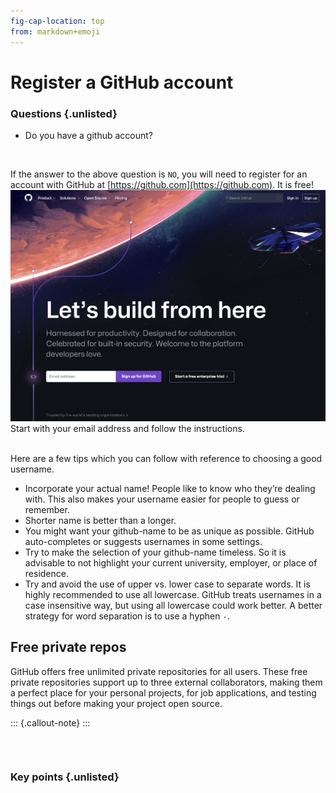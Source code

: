 ```yaml
---
fig-cap-location: top
from: markdown+emoji
---
```


# **Register a GitHub account**

<div class="questions">

### **Questions** {.unlisted}
* Do you have a github account?
</div>
</br>

If the answer to the above question is `NO`, you will need to register for an account with GitHub at [https://github.com](https://github.com). It is free!
![](../fig/githubdotcom.png)
<br> Start with your email address and follow the instructions.

<br> Here are a few tips which you can follow with reference to choosing a good username.

* Incorporate your actual name! People like to know who they’re dealing with. This also makes your username easier for people to guess or remember.
* Shorter name is better than a longer.
* You might want your github-name to be as unique as possible. GitHub auto-completes or suggests usernames in some settings.
* Try to make the selection of your github-name timeless. So it is advisable to not highlight your current university, employer, or place of residence.
* Try and avoid the use of upper vs. lower case to separate words. It is highly recommended to use all lowercase. GitHub treats usernames in a case insensitive way, but using all lowercase could work better. A better strategy for word separation is to use a hyphen `-`.

## Free private repos
GitHub offers free unlimited private repositories for all users. These free private repositories support up to three external collaborators, making them a perfect place for your personal projects, for job applications, and testing things out before making your project open source.



::: {.callout-note}
:::


```default

```






<div class="challenge">

</div>  

</br>



<div class="keypoints">

### **Key points** {.unlisted}


</div>  



  
